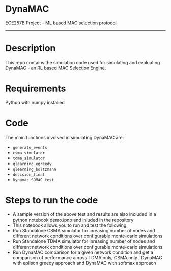 # DynaMAC
ECE257B Project - ML based MAC selection protocol
___

# Description
This repo contains the simulation code used for simulating and evaluating DynaMAC - an RL based MAC Selection Engine. 

# Requirements
Python with numpy installed

# Code
The main functions involved in simulating DynaMAC are:

- `generate_events`
- `csma_simulator`
- `tdma_simulator`
- `qlearning_egreedy`
- `qlearning_boltzmann`
- `decision_final`
- `Dynamac_SOMAC_test`

# Steps to run the code

- A sample version of the above test and results are also included in a python notebook demo.ipnb and inluded in the repository
- This notebook allows you to run and test the following:
- Run Standalone CSMA simulator for inreasing number of nodes and different network conditions over configurable monte-carlo simulations
- Run Standalone TDMA simulator for inreasing number of nodes and different network conditions over configurable monte-carlo simulations
- Run DynaMAC comparison for a given network condition and get a comparison of performance across TDMA only, CSMA only , DynaMAC with eplison greedy approach and DynaMAC with softmax approach
